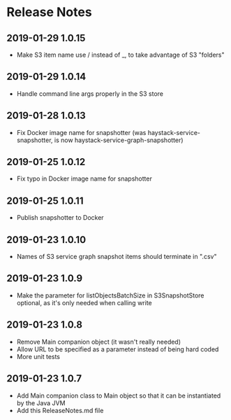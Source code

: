 # Release Notes

## 2019-01-29 1.0.15
  * Make S3 item name use / instead of _, to take advantage of S3 "folders"

## 2019-01-29 1.0.14
  * Handle command line args properly in the S3 store

## 2019-01-28 1.0.13
  * Fix Docker image name for snapshotter (was haystack-service-snapshotter, is now haystack-service-graph-snapshotter)

## 2019-01-25 1.0.12
  * Fix typo in Docker image name for snapshotter

## 2019-01-25 1.0.11
  * Publish snapshotter to Docker

## 2019-01-23 1.0.10
  * Names of S3 service graph snapshot items should terminate in ".csv"

## 2019-01-23 1.0.9
  * Make the parameter for listObjectsBatchSize in S3SnapshotStore optional, as it's only needed when calling write

## 2019-01-23 1.0.8
  * Remove Main companion object (it wasn't really needed) 
  * Allow URL to be specified as a parameter instead of being hard coded
  * More unit tests

## 2019-01-23 1.0.7 
  * Add Main companion class to Main object so that it can be instantiated by the Java JVM
  * Add this ReleaseNotes.md file
